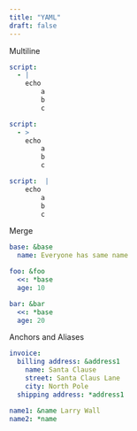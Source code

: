 ```yaml
---
title: "YAML"
draft: false
---
```


Multiline

```yaml
script:
  - |
    echo
        a
        b
        c
```

```yaml
script:
  - >
    echo
        a
        b
        c
```

```yaml
script:  |
    echo
        a
        b
        c
```

Merge

```yml
base: &base
  name: Everyone has same name

foo: &foo
  <<: *base
  age: 10

bar: &bar
  <<: *base
  age: 20
```

Anchors and Aliases

```yaml
invoice:
  billing address: &address1
    name: Santa Clause
    street: Santa Claus Lane
    city: North Pole
  shipping address: *address1
```

```yaml
name1: &name Larry Wall
name2: *name
```

